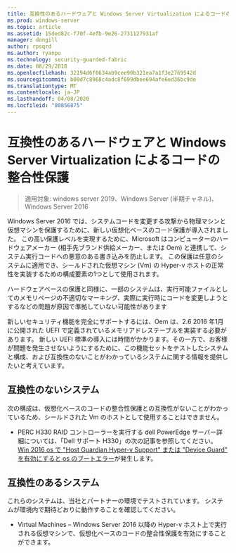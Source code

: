 ```yaml
---
title: 互換性のあるハードウェアと Windows Server Virtualization によるコードの整合性保護
ms.prod: windows-server
ms.topic: article
ms.assetid: 15ded82c-f70f-4efb-9e26-2731127931af
manager: dongill
author: rpsqrd
ms.author: ryanpu
ms.technology: security-guarded-fabric
ms.date: 08/29/2018
ms.openlocfilehash: 32194d6f0634ab9cee90b321ea7a1f3e2769542d
ms.sourcegitcommit: b00d7c8968c4adc8f699dbee694afe6ed36bc9de
ms.translationtype: MT
ms.contentlocale: ja-JP
ms.lasthandoff: 04/08/2020
ms.locfileid: "80856875"
---
```

# <a name="compatible-hardware-with-windows-server-virtualization-based-protection-of-code-integrity"></a>互換性のあるハードウェアと Windows Server Virtualization によるコードの整合性保護

>適用対象: windows server 2019、Windows Server (半期チャネル)、Windows Server 2016

Windows Server 2016 では、システムコードを変更する攻撃から物理マシンと仮想マシンを保護するために、新しい仮想化ベースのコード保護が導入されました。 この高い保護レベルを実現するために、Microsoft はコンピューターのハードウェアメーカー (相手先ブランド供給メーカー、または Oem) と連携して、システム実行コードへの悪意のある書き込みを防止します。 この保護は任意のシステムに適用でき、シールドされた仮想マシン (Vm) の Hyper-v ホストの正常性を実装するための構成要素の1つとして使用されます。 

ハードウェアベースの保護と同様に、一部のシステムは、実行可能ファイルとしてのメモリページの不適切なマーキング、実際に実行時にコードを変更しようとするなどの問題が原因で準拠していない可能性があります 

新しいセキュリティ機能を完全にサポートするには、Oem は、2.6 2016 年1月に公開された UEFI で定義されているメモリアドレステーブルを実装する必要があります。 新しい UEFI 標準の導入には時間がかかります。その一方で、お客様が問題を発生させないようにするために、この機能セットをテストしたシステムと構成、および互換性のないことがわかっているシステムに関する情報を提供したいと考えています。 

## <a name="non-compatible-systems"></a>互換性のないシステム

次の構成は、仮想化ベースのコードの整合性保護との互換性がないことがわかっているため、シールドされた Vm のホストとして使用することはできません。

- PERC H330 RAID コントローラーを実行する dell PowerEdge サーバー詳細については、「Dell サポート H330」の次の記事を参照してください。 [Win 2016 os で "Host Guardian Hyper-v Support" または "Device Guard" を有効にすると os のブートエラー](http://www.dell.com/Support/Article/us/en/19/QNA44045)が発生します。  


## <a name="compatible-systems"></a>互換性のあるシステム

これらのシステムは、当社とパートナーの環境でテストされています。 システムが環境内で期待どおりに動作することを確認してください。 

- Virtual Machines – Windows Server 2016 以降の Hyper-v ホスト上で実行される仮想マシンで、仮想化ベースのコードの整合性保護を有効にすることができます。



